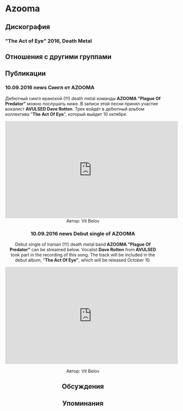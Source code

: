 # Azooma



## Дискография

### "The Act of Eye" 2016, Death Metal




## Отношения с другими группами


## Публикации

### 10.09.2016 news Сингл от AZOOMA

<p>Дебютный сингл иранской (!!!) death metal команды <strong>AZOOMA "Plague Of Predator"</strong> можно послушать ниже. В записи этой песни принял участие вокалист <strong>AVULSED Dave Rotten</strong>. Трек войдёт в дебютный альбом коллектива "<strong>The Act Of Eye</strong>", который выйдет 10 октября.</p><p><center><iframe width="560" height="315" src="https://www.youtube.com/embed/kBxRSnjTgU4" frameborder="0" allowfullscreen></iframe>
Автор: Vit Belov

### 10.09.2016 news Debut single of AZOOMA

<p>Debut single of Iranian (!!!) death metal band<strong> AZOOMA "Plague Of Predator"</strong> can be streamed below. Vocalist <strong>Dave Rotten</strong> from<strong> AVULSED</strong> took part in the recording of this song. The track will be included in the debut album, "<strong>The Act Of Eye"</strong>, which will be released October 10.</p><p><center><iframe width="560" height="315" src="https://www.youtube.com/embed/kBxRSnjTgU4" frameborder="0" allowfullscreen></iframe></p>
Автор: Vit Belov


## Обсуждения


## Упоминания

